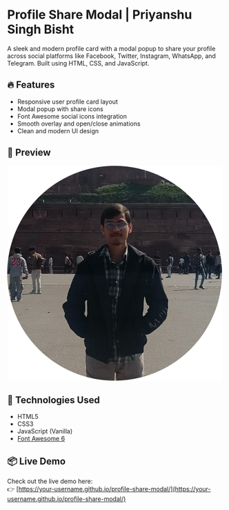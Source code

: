 # Profile Share Modal | Priyanshu Singh Bisht

A sleek and modern profile card with a modal popup to share your profile across social platforms like Facebook, Twitter, Instagram, WhatsApp, and Telegram. Built using HTML, CSS, and JavaScript.

## 🔥 Features

- Responsive user profile card layout
- Modal popup with share icons
- Font Awesome social icons integration
- Smooth overlay and open/close animations
- Clean and modern UI design

## 📸 Preview

![Project Preview](./assets/profile-image.webp)

## 🚀 Technologies Used

- HTML5
- CSS3
- JavaScript (Vanilla)
- [Font Awesome 6](https://fontawesome.com)

## 📦 Live Demo

Check out the live demo here:  
👉 [https://your-username.github.io/profile-share-modal/](https://your-username.github.io/profile-share-modal/) 

